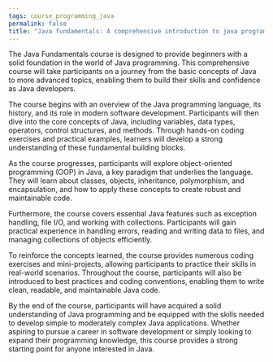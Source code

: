 ```yaml
---
tags: course_programming_java
permalink: false
title: "Java fundamentals: A comprehensive introduction to java programming"
---
```


The Java Fundamentals course is designed to provide beginners with a solid foundation in the world of Java programming. This comprehensive course will take participants on a journey from the basic concepts of Java to more advanced topics, enabling them to build their skills and confidence as Java developers.

The course begins with an overview of the Java programming language, its history, and its role in modern software development. Participants will then dive into the core concepts of Java, including variables, data types, operators, control structures, and methods. Through hands-on coding exercises and practical examples, learners will develop a strong understanding of these fundamental building blocks.

As the course progresses, participants will explore object-oriented programming (OOP) in Java, a key paradigm that underlies the language. They will learn about classes, objects, inheritance, polymorphism, and encapsulation, and how to apply these concepts to create robust and maintainable code.

Furthermore, the course covers essential Java features such as exception handling, file I/O, and working with collections. Participants will gain practical experience in handling errors, reading and writing data to files, and managing collections of objects efficiently.

To reinforce the concepts learned, the course provides numerous coding exercises and mini-projects, allowing participants to practice their skills in real-world scenarios. Throughout the course, participants will also be introduced to best practices and coding conventions, enabling them to write clean, readable, and maintainable Java code.

By the end of the course, participants will have acquired a solid understanding of Java programming and be equipped with the skills needed to develop simple to moderately complex Java applications. Whether aspiring to pursue a career in software development or simply looking to expand their programming knowledge, this course provides a strong starting point for anyone interested in Java.